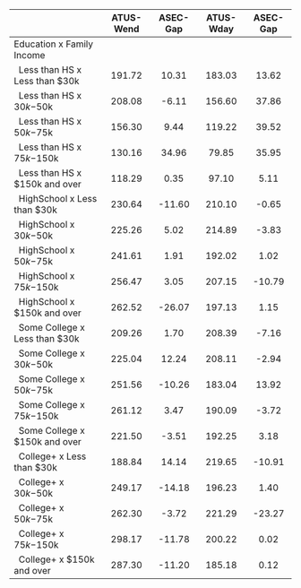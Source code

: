 
|                      |    ATUS-Wend |     ASEC-Gap |    ATUS-Wday |     ASEC-Gap |
| -------------------- | :----------: | :----------: | :----------: | :----------: |
| Education x Family Income |              |              |              |              |
| &nbsp;&nbsp;Less than HS x Less than $30k |       191.72 |        10.31 |       183.03 |        13.62 |
| &nbsp;&nbsp;Less than HS x $30k-$50k |       208.08 |        -6.11 |       156.60 |        37.86 |
| &nbsp;&nbsp;Less than HS x $50k-$75k |       156.30 |         9.44 |       119.22 |        39.52 |
| &nbsp;&nbsp;Less than HS x $75k-$150k |       130.16 |        34.96 |        79.85 |        35.95 |
| &nbsp;&nbsp;Less than HS x $150k and over |       118.29 |         0.35 |        97.10 |         5.11 |
| &nbsp;&nbsp;HighSchool x Less than $30k |       230.64 |       -11.60 |       210.10 |        -0.65 |
| &nbsp;&nbsp;HighSchool x $30k-$50k |       225.26 |         5.02 |       214.89 |        -3.83 |
| &nbsp;&nbsp;HighSchool x $50k-$75k |       241.61 |         1.91 |       192.02 |         1.02 |
| &nbsp;&nbsp;HighSchool x $75k-$150k |       256.47 |         3.05 |       207.15 |       -10.79 |
| &nbsp;&nbsp;HighSchool x $150k and over |       262.52 |       -26.07 |       197.13 |         1.15 |
| &nbsp;&nbsp;Some College x Less than $30k |       209.26 |         1.70 |       208.39 |        -7.16 |
| &nbsp;&nbsp;Some College x $30k-$50k |       225.04 |        12.24 |       208.11 |        -2.94 |
| &nbsp;&nbsp;Some College x $50k-$75k |       251.56 |       -10.26 |       183.04 |        13.92 |
| &nbsp;&nbsp;Some College x $75k-$150k |       261.12 |         3.47 |       190.09 |        -3.72 |
| &nbsp;&nbsp;Some College x $150k and over |       221.50 |        -3.51 |       192.25 |         3.18 |
| &nbsp;&nbsp;College+ x Less than $30k |       188.84 |        14.14 |       219.65 |       -10.91 |
| &nbsp;&nbsp;College+ x $30k-$50k |       249.17 |       -14.18 |       196.23 |         1.40 |
| &nbsp;&nbsp;College+ x $50k-$75k |       262.30 |        -3.72 |       221.29 |       -23.27 |
| &nbsp;&nbsp;College+ x $75k-$150k |       298.17 |       -11.78 |       200.22 |         0.02 |
| &nbsp;&nbsp;College+ x $150k and over |       287.30 |       -11.20 |       185.18 |         0.12 |

